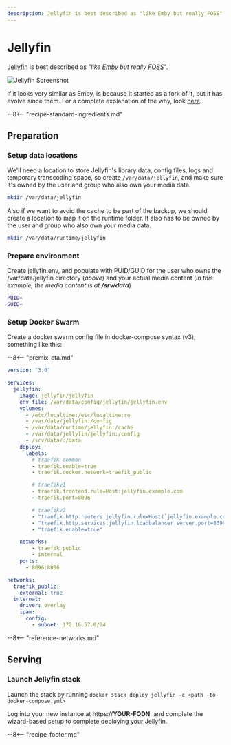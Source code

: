 ```yaml
---
description: Jellyfin is best described as "like Emby but really FOSS"
---
```


# Jellyfin

[Jellyfin](https://jellyfin.org/) is best described as "_like [Emby](/recipes/emby) but really [FOSS](https://en.wikipedia.org/wiki/Free_and_open-source_software)_".

![Jellyfin Screenshot](../images/jellyfin.png)

If it looks very similar as Emby, is because it started as a fork of it, but it has evolve since them. For a complete explanation of the why, look [here](https://jellyfin.org/docs/general/about.html).

--8<-- "recipe-standard-ingredients.md"

## Preparation

### Setup data locations

We'll need a location to store Jellyfin's library data, config files, logs and temporary transcoding space, so create ``/var/data/jellyfin``, and make sure it's owned by the user and group who also own your media data.

```bash
mkdir /var/data/jellyfin
```

Also if we want to avoid the cache to be part of the backup, we should create a location to map it on the runtime folder. It also has to be owned by the user and group who also own your media data.

```bash
mkdir /var/data/runtime/jellyfin
```

### Prepare environment

Create jellyfin.env, and populate with PUID/GUID for the user who owns the /var/data/jellyfin directory (_above_) and your actual media content (_in this example, the media content is at **/srv/data**_)

```bash
PUID=
GUID=
```

### Setup Docker Swarm

Create a docker swarm config file in docker-compose syntax (v3), something like this:

--8<-- "premix-cta.md"

```yaml
version: "3.0"

services:
  jellyfin:
    image: jellyfin/jellyfin
    env_file: /var/data/config/jellyfin/jellyfin.env
    volumes:
      - /etc/localtime:/etc/localtime:ro
      - /var/data/jellyfin:/config
      - /var/data/runtime/jellyfin:/cache
      - /var/data/jellyfin/jellyfin:/config
      - /srv/data/:/data
    deploy:
      labels:
        # traefik common
        - traefik.enable=true
        - traefik.docker.network=traefik_public

        # traefikv1
        - traefik.frontend.rule=Host:jellyfin.example.com
        - traefik.port=8096     

        # traefikv2
        - "traefik.http.routers.jellyfin.rule=Host(`jellyfin.example.com`)"
        - "traefik.http.services.jellyfin.loadbalancer.server.port=8096"
        - "traefik.enable=true"

    networks:
        - traefik_public
        - internal
    ports:
      - 8096:8096

networks:
  traefik_public:
    external: true
  internal:
    driver: overlay
    ipam:
      config:
        - subnet: 172.16.57.0/24
```

--8<-- "reference-networks.md"

## Serving

### Launch Jellyfin stack

Launch the stack by running ```docker stack deploy jellyfin -c <path -to-docker-compose.yml>```

Log into your new instance at https://**YOUR-FQDN**, and complete the wizard-based setup to complete deploying your Jellyfin.

[^1]: I didn't use an [oauth2_proxy](/reference/oauth_proxy/) for this stack, because it would interfere with mobile client support.
[^2]: Got an NVIDIA GPU? See [this blog post](https://www.funkypenguin.co.nz/note/gpu-transcoding-with-emby-plex-using-docker-nvidia/) re how to use your GPU to transcode your media!
[^3]: We don't bother exposing the HTTPS port for Jellyfin, since [Traefik](/ha-docker-swarm/traefik/) is doing the SSL termination for us already.

--8<-- "recipe-footer.md"
